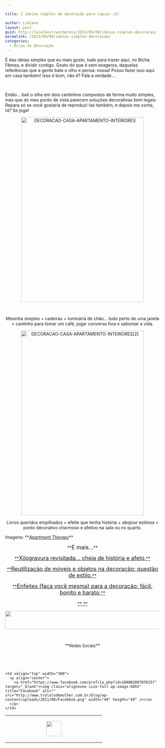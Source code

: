 ```yaml
---

title: 2 ideias simples de decoração para copiar já!

author: Lidiane
layout: post
guid: http://localhost/wordpress/2013/09/09/ideias-simples-decoracao/
permalink: /2013/09/09/ideias-simples-decoracao/
categories:
  - Dicas de Decoração
---
```

É das ideias simples que eu mais gosto, tudo para trazer aqui, no Bicha Fêmea, e dividir contigo. Gosto do que é sem exageros, daquelas referências que a gente bate o olho e pensa: nossa! Posso fazer isso aqui em casa também! Isso é bom, não é? Fala a verdade…

&nbsp;

Então… bati o olho em dois cantinhos compostos de forma muito simples, mas que do meu ponto de vista parecem soluções decorativas bem legais. Repara só se você gostaria de reproduzí-las também, e depois me conta, _tá?_ Se joga!

<!--more-->

<p align="center">
  <a href="http://www.trololodemulher.com.br/blog/wp-content/uploads/2013/09/DECORACAO-CASA-APARTAMENTO-INTERIORES.jpg"><img class="alignnone size-full wp-image-9759" alt="DECORACAO-CASA-APARTAMENTO-INTERIORES" src="http://www.trololodemulher.com.br/blog/wp-content/uploads/2013/09/DECORACAO-CASA-APARTAMENTO-INTERIORES.jpg" width="400" height="600" /></a>
</p>

&nbsp;

<p align="center">
  Mesinha simples + cadeiras + luminária de chão… tudo perto de uma janela = cantinho para tomar um café, jogar conversa fora e saborear a vida.
</p>

<p align="center">
  <a href="http://www.trololodemulher.com.br/blog/wp-content/uploads/2013/09/DECORACAO-CASA-APARTAMENTO-INTERIORES2.jpg"><img class="alignnone size-full wp-image-9760" alt="DECORACAO-CASA-APARTAMENTO-INTERIORES[2]" src="http://www.trololodemulher.com.br/blog/wp-content/uploads/2013/09/DECORACAO-CASA-APARTAMENTO-INTERIORES2.jpg" width="400" height="600" /></a>
</p>

<p align="center">
  Livros queridos empilhados + efeite que tenha história + <em>abajour</em> estilosa = ponto decorativo charmoso e afetivo na sala ou no quarto.
</p>

<p align="justify">
  Imagens: **<em><a href="http://www.apartmenttherapy.com/" target="_blank">Apartment Therapy</a></em>**
</p>

<p align="center">
  **<span style="font-size: large;">E mais…</span>**
</p>

<p align="center">
  <a href="http://www.trololodemulher.com.br/2013/08/28/ilustracao-desenho-xilogravura/">**<span style="font-size: large;">Xilogravura revisitada… cheia de história e afeto.</span>**</a>
</p>

<p align="center">
  <a href="http://www.trololodemulher.com.br/2013/08/26/reutilizacao-decoracao/">**<span style="font-size: large;">Reutilização de móveis e objetos na decoração: questão de estilo.</span>**</a>
</p>

<p align="center">
  <a href="http://www.trololodemulher.com.br/2013/08/09/enfeites-decoracao/">**<span style="font-size: large;">Enfeites (faça você mesma) para a decoração: fácil, bonito e barato.</span>**</a>
</p>

<p align="center">
  <a href="http://www.trololodemulher.com.br/2013/08/23/maes-filhos/">**<span style="font-size: large;"> </span>**</a>
</p>

<p align="center">
  <a href="http://feedburner.google.com/fb/a/mailverify?uri=blogbichafemea&loc=pt_BR" target="_blank"><img class="alignnone size-full wp-image-8451" title="Assine o Bicha Fêmea grátis!" alt="" src="http://www.trololodemulher.com.br/blog/wp-content/uploads/2012/01/rodapé.png" width="600" height="59" /></a>
</p>

&nbsp;

<p align="center">
  **<span style="font-size: small;">Redes Sociais</span>**
</p>

&nbsp;

&nbsp;

<table width="600" border="0" cellspacing="0" cellpadding="2">
  <tr>
    <td valign="top" width="300">
      <p align="center">
        <a href="https://twitter.com/#%21/bichafemea" target="_blank"><img class="alignnone size-full wp-image-6857" title="Twitter" alt="" src="http://www.trololodemulher.com.br/blog/wp-content/uploads/2011/08/Twitter.png" width="49" height="49" /></a>
      </p>
    </td>
    
    <td valign="top" width="300">
      <p align="center">
        <a href="https://www.facebook.com/profile.php?id=100002007076157" target="_blank"><img class="alignnone size-full wp-image-6855" title="Facebook" alt="" src="http://www.trololodemulher.com.br/blog/wp-content/uploads/2011/08/Facebbok.png" width="49" height="49" /></a>
      </p>
    </td>
  </tr>
</table>